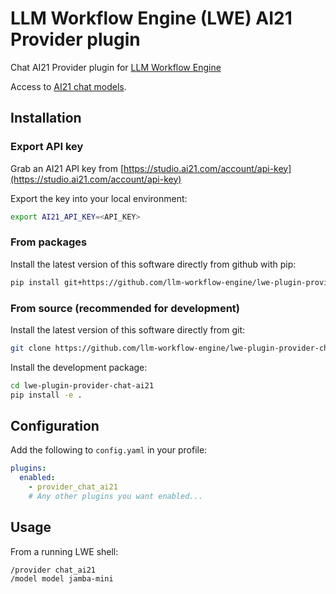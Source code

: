 # LLM Workflow Engine (LWE) AI21 Provider plugin

Chat AI21 Provider plugin for [LLM Workflow Engine](https://github.com/llm-workflow-engine/llm-workflow-engine)

Access to [AI21 chat models](https://docs.ai21.com/docs/jamba-foundation-models).

## Installation

### Export API key

Grab an AI21 API key from [https://studio.ai21.com/account/api-key](https://studio.ai21.com/account/api-key)

Export the key into your local environment:

```bash
export AI21_API_KEY=<API_KEY>
```

### From packages

Install the latest version of this software directly from github with pip:

```bash
pip install git+https://github.com/llm-workflow-engine/lwe-plugin-provider-chat-ai21
```

### From source (recommended for development)

Install the latest version of this software directly from git:

```bash
git clone https://github.com/llm-workflow-engine/lwe-plugin-provider-chat-ai21.git
```

Install the development package:

```bash
cd lwe-plugin-provider-chat-ai21
pip install -e .
```

## Configuration

Add the following to `config.yaml` in your profile:

```yaml
plugins:
  enabled:
    - provider_chat_ai21
    # Any other plugins you want enabled...
```

## Usage

From a running LWE shell:

```
/provider chat_ai21
/model model jamba-mini
```
